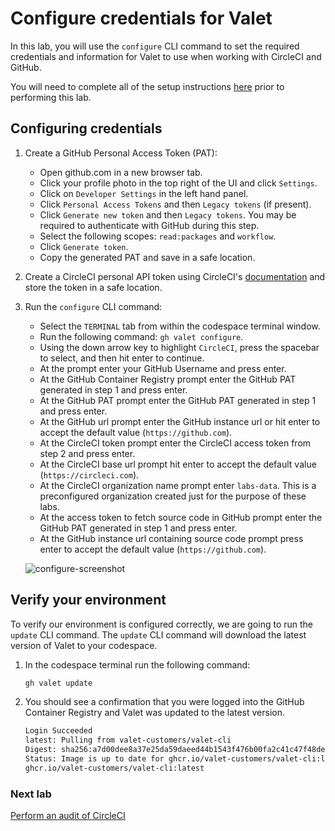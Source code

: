 # Configure credentials for Valet

In this lab, you will use the `configure` CLI command to set the required credentials and information for Valet to use when working with CircleCI and GitHub.

You will need to complete all of the setup instructions [here](./readme.md#configure-your-codespace) prior to performing this lab.

## Configuring credentials

1. Create a GitHub Personal Access Token (PAT):
    - Open github.com in a new browser tab.
    - Click your profile photo in the top right of the UI and click `Settings`.
    - Click on `Developer Settings` in the left hand panel.
    - Click `Personal Access Tokens` and then `Legacy tokens` (if present).
    - Click `Generate new token` and then `Legacy tokens`. You may be required to authenticate with GitHub during this step.
    - Select the following scopes: `read:packages` and `workflow`.
    - Click `Generate token`.
    - Copy the generated PAT and save in a safe location.

3. Create a CircleCI personal API token using CircleCI's [documentation](https://circleci.com/docs/managing-api-tokens#creating-a-personal-api-token) and store the token in a safe location.

2. Run the `configure` CLI command:
    - Select the `TERMINAL` tab from within the codespace terminal window.
    - Run the following command: `gh valet configure`.
    - Using the down arrow key to highlight `CircleCI`, press the spacebar to select, and then hit enter to continue.
    - At the prompt enter your GitHub Username and press enter.
    - At the GitHub Container Registry prompt enter the GitHub PAT generated in step 1 and press enter.
    - At the GitHub PAT prompt enter the GitHub PAT generated in step 1 and press enter.
    - At the GitHub url prompt enter the GitHub instance url or hit enter to accept the default value (`https://github.com`).
    - At the CircleCI token prompt enter the CircleCI access token from step 2 and press enter.
    - At the CircleCI base url prompt hit enter to accept the default value (`https://circleci.com`).
    - At the CircleCI organization name prompt enter `labs-data`. This is a preconfigured organization created just for the purpose of these labs.
    - At the access token to fetch source code in GitHub prompt enter the GitHub PAT generated in step 1 and press enter.
    - At the GitHub instance url containing source code prompt press enter to accept the default value (`https://github.com`).

    ![configure-screenshot](https://user-images.githubusercontent.com/18723510/188935436-308fa6d3-6eb7-48b9-bbf0-20ab0cdae411.png)


## Verify your environment

To verify our environment is configured correctly, we are going to run the `update` CLI command. The `update` CLI command will download the latest version of Valet to your codespace.

1. In the codespace terminal run the following command:

   ```bash
   gh valet update
   ```

2. You should see a confirmation that you were logged into the GitHub Container Registry and Valet was updated to the latest version.

   ```bash
   Login Succeeded
   latest: Pulling from valet-customers/valet-cli
   Digest: sha256:a7d00dee8a37e25da59daeed44b1543f476b00fa2c41c47f48deeaf34a215bbb
   Status: Image is up to date for ghcr.io/valet-customers/valet-cli:latest
   ghcr.io/valet-customers/valet-cli:latest
   ```

### Next lab

[Perform an audit of CircleCI](./2-audit.md)
